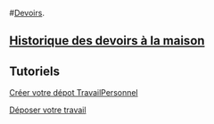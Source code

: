 
#[Devoirs](https://github.com/EdisonLorgues1SD1617/Devoirs/issues).

## [Historique des devoirs à la maison](https://github.com/EdisonLorgues1SD1617/Devoirs/tree/master/Donn%C3%A9es)

## Tutoriels

[Créer votre dépot TravailPersonnel](https://github.com/EdisonLorgues1SD1617/Devoirs/blob/master/Donn%C3%A9es/Tuto%20Devoirs/Cr%C3%A9ationDuD%C3%A9pot.md)

[Déposer votre travail](https://github.com/EdisonLorgues1SD1617/Devoirs/blob/master/Donn%C3%A9es/Tuto%20Devoirs/D%C3%A9potDuDevoir.md)



<!-- [Exemple de document latex](https://fr.sharelatex.com/project/57ce78e75e6c501f33387861). -->
